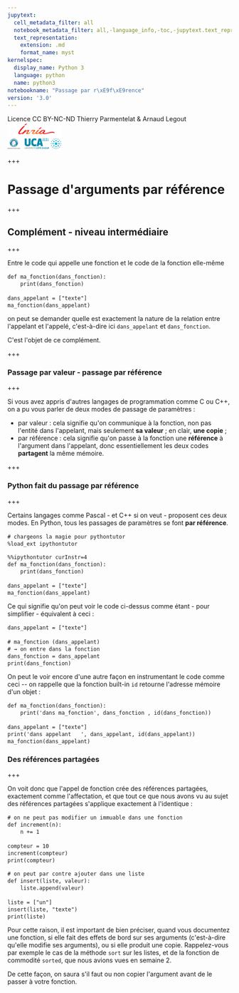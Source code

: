 ```yaml
---
jupytext:
  cell_metadata_filter: all
  notebook_metadata_filter: all,-language_info,-toc,-jupytext.text_representation.jupytext_version,-jupytext.text_representation.format_version
  text_representation:
    extension: .md
    format_name: myst
kernelspec:
  display_name: Python 3
  language: python
  name: python3
notebookname: "Passage par r\xE9f\xE9rence"
version: '3.0'
---
```


<div class="licence">
<span>Licence CC BY-NC-ND</span>
<span>Thierry Parmentelat &amp; Arnaud Legout</span>
<span><img src="media/both-logos-small-alpha.png" /></span>
</div>

+++

# Passage d'arguments par référence

+++

## Complément - niveau intermédiaire

+++

Entre le code qui appelle une fonction et le code de la fonction elle-même

```{code-cell}
def ma_fonction(dans_fonction):
    print(dans_fonction)
    
dans_appelant = ["texte"]
ma_fonction(dans_appelant)
```

on peut se demander quelle est exactement la nature de la relation entre l'appelant et l'appelé, c'est-à-dire ici `dans_appelant` et `dans_fonction`. 

C'est l'objet de ce complément.

+++

### Passage par valeur - passage par référence

+++

Si vous avez appris d'autres langages de programmation comme C ou C++, on a pu vous parler de deux modes de passage de paramètres :

 * par valeur : cela signifie qu'on communique à la fonction, non pas l'entité dans l'appelant, mais seulement **sa valeur** ; en clair, **une copie** ;
 * par référence : cela signifie qu'on passe à la fonction une **référence** à l'argument dans l'appelant, donc essentiellement les deux codes **partagent** la même mémoire.

+++

### Python fait du passage par référence

+++

Certains langages comme Pascal - et C++ si on veut - proposent ces deux modes. En Python, tous les passages de paramètres se font **par référence**.

```{code-cell}
# chargeons la magie pour pythontutor
%load_ext ipythontutor
```

```{code-cell}
%%ipythontutor curInstr=4
def ma_fonction(dans_fonction):
    print(dans_fonction)
    
dans_appelant = ["texte"]
ma_fonction(dans_appelant)
```

Ce qui signifie qu'on peut voir le code ci-dessus comme étant - pour simplifier - équivalent à ceci :

```{code-cell}
dans_appelant = ["texte"]

# ma_fonction (dans_appelant)
# → on entre dans la fonction
dans_fonction = dans_appelant
print(dans_fonction)
```

On peut le voir encore d'une autre façon en instrumentant le code comme ceci -- on rappelle que la fonction built-in `id` retourne l'adresse mémoire d'un objet :

```{code-cell}
def ma_fonction(dans_fonction):
    print('dans ma_fonction', dans_fonction , id(dans_fonction))
    
dans_appelant = ["texte"]
print('dans appelant   ', dans_appelant, id(dans_appelant))
ma_fonction(dans_appelant)
```

### Des références partagées

+++

On voit donc que l'appel de fonction crée des références partagées, exactement comme l'affectation, et que tout ce que nous avons vu au sujet des références partagées s'applique exactement à l'identique :

```{code-cell}
# on ne peut pas modifier un immuable dans une fonction
def increment(n):
    n += 1

compteur = 10
increment(compteur)
print(compteur)
```

```{code-cell}
# on peut par contre ajouter dans une liste
def insert(liste, valeur):
    liste.append(valeur)
    
liste = ["un"]
insert(liste, "texte")
print(liste)
```

Pour cette raison, il est important de bien préciser, quand vous documentez une fonction, si elle fait des effets de bord sur ses arguments (c'est-à-dire qu'elle modifie ses arguments), ou si elle produit une copie. Rappelez-vous par exemple le cas de la méthode `sort` sur les listes, et de la fonction de commodité `sorted`, que nous avions vues en semaine 2.

De cette façon, on saura s'il faut ou non copier l'argument avant de le passer à votre fonction.
